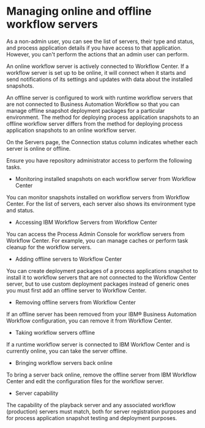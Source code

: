 # Managing online and offline workflow servers

As a non-admin user, you can see the list of servers, their type and status, and process application
 details if you have access to that application.
However, you can't perform the actions that an admin user can perform.

An online workflow server is actively connected to Workflow Center.
If a workflow server is set up to be online, it will connect when it starts and send notifications
of its settings and updates with data about the installed snapshots.

An offline server is configured to work with runtime workflow servers that are not connected to
Business Automation Workflow so
that you can manage offline snapshot deployment packages for a particular environment. The method
for deploying process application snapshots to an offline workflow server differs from the method
for deploying process application snapshots to an online workflow server.

On the Servers page, the Connection status column
indicates whether each server is online or offline.

Ensure you have repository administrator access to perform the following tasks.

- Monitoring installed snapshots on each workflow server from Workflow Center

You can monitor snapshots installed on workflow servers from Workflow Center. For the list of servers, each server also shows its environment type and status.
- Accessing IBM Workflow Servers from Workflow Center

You can access the Process Admin Console for workflow servers from Workflow Center. For example, you can manage caches or perform task cleanup for the workflow servers.
- Adding offline servers to Workflow Center

You can create deployment packages of a process applications snapshot to install it to workflow servers that are not connected to the Workflow Center server, but to use custom deployment packages instead of generic ones you must first add an offline server to Workflow Center.
- Removing offline servers from Workflow Center

If an offline server has been removed from your IBM® Business Automation Workflow configuration, you can remove it from Workflow Center.
- Taking workflow servers offline

If a runtime workflow server is connected to IBM Workflow Center and is currently online, you can take the server offline.
- Bringing workflow servers back online

To bring a server back online, remove the offline server from IBM Workflow Center and edit the configuration files for the workflow server.
- Server capability

The capability of the playback server and any associated workflow (production) servers must match, both for server registration purposes and for process application snapshot testing and deployment purposes.
